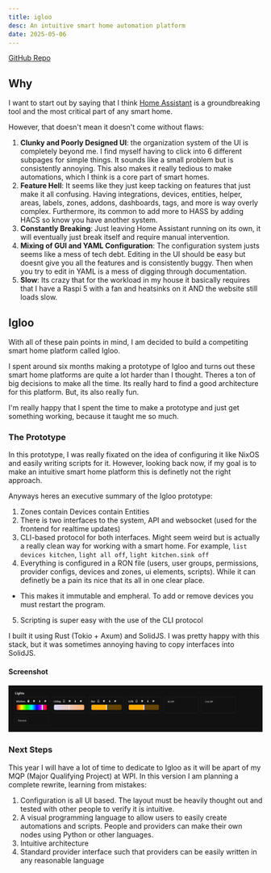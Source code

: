 ```yaml
---
title: igloo
desc: An intuitive smart home automation platform
date: 2025-05-06
---
```


[GitHub Repo](https://github.com/liamsnow/igloo)

## Why
I want to start out by saying that I think
[Home Assistant](https://www.home-assistant.io/)
is a groundbreaking tool and the most critical
part of any smart home.

However, that doesn't mean it doesn't come without flaws:
 1. **Clunky and Poorly Designed UI**: the organization system of the UI is completely beyond me. I find myself having to click into 6 different subpages for simple things. It sounds like a small problem but is consistently annoying. This also makes it really tedious to make automations, which I think is a core part of smart homes.
 2. **Feature Hell**: It seems like they just keep tacking on features that just make it all confusing. Having integrations, devices, entities, helper, areas, labels, zones, addons, dashboards, tags, and more is way overly complex. Furthermore, its common to add more to HASS by adding HACS so know you have another system.
 4. **Constantly Breaking**: Just leaving Home Assistant running on its own, it will eventually just break itself and require manual intervention.
 5. **Mixing of GUI and YAML Configuration**: The configuration system justs seems like a mess of tech debt. Editing in the UI should be easy but doesnt give you all the features and is consistently buggy. Then when you try to edit in YAML is a mess of digging through documentation.
 6. **Slow**: Its crazy that for the workload in my house it basically requires that I have a Raspi 5 with a fan and heatsinks on it AND the website still loads slow.


## Igloo

With all of these pain points in mind, I am decided to build
a competiting smart home platform called Igloo.

I spent around six months making a prototype of Igloo and turns
out these smart home platforms are quite a lot harder than I thought.
Theres a ton of big decisions to make all the time. Its really hard
to find a good architecture for this platform. But, its also really fun.

I'm really happy that I spent the time to make a prototype and just get
something working, because it taught me so much.

### The Prototype

In this prototype, I was really fixated on the idea of configuring it
like NixOS and easily writing scripts for it. However, looking back
now, if my goal is to make an intuitive smart home platform this is
definetly not the right approach.

Anyways heres an executive summary of the Igloo prototype:
 1. Zones contain Devices contain Entities
 2. There is two interfaces to the system, API and websocket (used for the frontend for realtime updates)
 3. CLI-based protocol for both interfaces. Might seem weird but is actually a really clean way for working with a smart home. For example, `list devices kitchen`, `light all off`, `light kitchen.sink off`
 4. Everything is configured in a RON file (users, user groups, permissions, provider configs, devices and zones, ui elements, scripts). While it can definetly be a pain its nice that its all in one clear place.
   - This makes it immutable and empheral. To add or remove devices you must restart the program.
 5. Scripting is super easy with the use of the CLI protocol

I built it using Rust (Tokio + Axum) and SolidJS. I was pretty happy with this stack, but it was sometimes annoying having to copy interfaces into SolidJS.


#### Screenshot
![](/static/images/igloo_proto.png)



### Next Steps

This year I will have a lot of time to dedicate to Igloo as it will be apart of my MQP (Major Qualifying Project) at WPI. In this version I am planning a complete rewrite, learning from mistakes:
 1. Configuration is all UI based. The layout must be heavily thought out and tested with other people to verify it is intuitive.
 2. A visual programming language to allow users to easily create automations and scripts. People and providers can make their own nodes using Python or other languages.
 3. Intuitive architecture
 4. Standard provider interface such that providers can be easily written in any reasonable language
